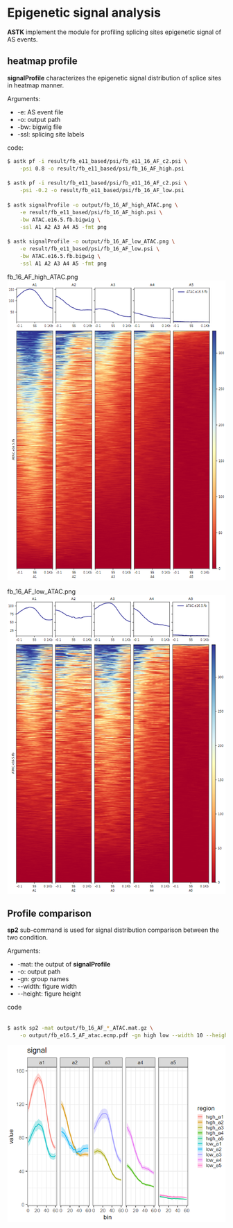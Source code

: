 # Epigenetic signal analysis

**ASTK** implement the module for profiling splicing sites epigenetic signal of AS events.

## heatmap profile

**signalProfile** characterizes the epigenetic signal distribution of splice sites in heatmap manner.

Arguments:

* -e: AS event file
* -o: output path
* -bw: bigwig file
* -ssl: splicing site labels

code:

```bash
$ astk pf -i result/fb_e11_based/psi/fb_e11_16_AF_c2.psi \
    -psi 0.8 -o result/fb_e11_based/psi/fb_16_AF_high.psi

$ astk pf -i result/fb_e11_based/psi/fb_e11_16_AF_c2.psi \
    -psi -0.2 -o result/fb_e11_based/psi/fb_16_AF_low.psi

$ astk signalProfile -o output/fb_16_AF_high_ATAC.png \
    -e result/fb_e11_based/psi/fb_16_AF_high.psi \
    -bw ATAC.e16.5.fb.bigwig \
    -ssl A1 A2 A3 A4 A5 -fmt png

$ astk signalProfile -o output/fb_16_AF_low_ATAC.png \
    -e result/fb_e11_based/psi/fb_16_AF_low.psi \
    -bw ATAC.e16.5.fb.bigwig \
    -ssl A1 A2 A3 A4 A5 -fmt png
```

fb_16_AF_high_ATAC.png
<img src='static/img/AF_high.png' alt="AF_high.png"></img>

fb_16_AF_low_ATAC.png
<img src='static/img/AF_low.png' alt="AF_low.png"></img>

## Profile comparison

**sp2** sub-command is used for signal distribution comparison between the two condition.

Arguments:

* -mat: the output of **signalProfile**
* -o: output path
* -gn: group names
* --width: figure width
* --height: figure height

code

```bash

$ astk sp2 -mat output/fb_16_AF_*_ATAC.mat.gz \
    -o output/fb_e16.5_AF_atac.ecmp.pdf -gn high low --width 10 --height 8 
```

<img src='static/img/AF_high_vs_low.png' alt="AF_high_vs_low.png"></img>
